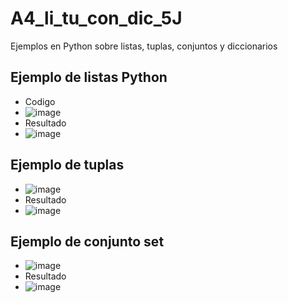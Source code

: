 # A4_li_tu_con_dic_5J
Ejemplos en Python sobre listas, tuplas, conjuntos y diccionarios
## Ejemplo de listas Python
- Codigo
- ![image](https://github.com/user-attachments/assets/3eb4c51f-1086-4b03-8a37-ab99466c3d14)
- Resultado
- ![image](https://github.com/user-attachments/assets/d413e510-0684-45f5-8b67-c5d0cfe0f818)
## Ejemplo de tuplas
- ![image](https://github.com/user-attachments/assets/bd9bf5c2-dfe9-408d-850b-442306162b4a)
- Resultado
- ![image](https://github.com/user-attachments/assets/a84d77d7-b173-4c30-ba75-fe7818e637ea)

## Ejemplo de conjunto set
- ![image](https://github.com/user-attachments/assets/57982638-a85b-4ac5-aff5-916f859564da)
- Resultado
- ![image](https://github.com/user-attachments/assets/7349edee-b7d2-4568-b0ce-638019064af7)

